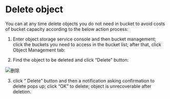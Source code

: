 # Delete object

You can at any time delete objects you do not need in bucket to avoid costs of bucket capacity according to the below action process:

1. Enter object storage service console and then bucket management; click the buckets you need to access in the bucket list; after that, click Object Management tab:

2. Find the object to be deleted and click “Delete” button:

![删除](https://github.com/jdcloudcom/cn/blob/edit/image/Object-Storage-Service/OSS-019.png)

3. click “ Delete” button and then a notification asking confirmation to delete pops up; click “OK” to delete; object is unrecoverable after deletion.
